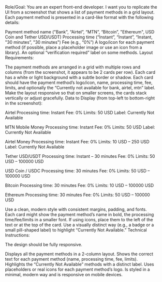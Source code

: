 Role/Goal:
You are an expert front-end developer. I want you to replicate the UI from a screenshot that shows a list of payment methods in a grid layout. Each payment method is presented in a card-like format with the following details:

Payment method name ("Bank", “Airtel”, “MTN”, “Bitcoin”, "Ethereum", USD Coin and Tether USD/USDT)
Processing time (“Instant”, “Instant”, “Instant, "30 minutes”, "30 minutes")
Fee (e.g., “0%”)
A logo/icon for each payment method (if possible, place a placeholder image or use an icon from a library).
An optional “verification required” label on some methods.
Layout Requirements:

The payment methods are arranged in a grid with multiple rows and columns (from the screenshot, it appears to be 2 cards per row).
Each card has a white or light background with a subtle border or shadow.
Each card should have the payment method’s logo/icon, name, processing time, fee, limits, and optionally the “Currently not available for bank, airtel, mtn” label.
Make the layout responsive so that on smaller screens, the cards stack vertically or adjust gracefully.
Data to Display (from top-left to bottom-right in the screenshot):

Airtel
Processing time: Instant
Fee: 0%
Limits: 50 USD
Label: Currently Not Available

MTN Mobile Money
Processing time: Instant
Fee: 0%
Limits: 50 USD
Label: Currently Not Available

Airtel Money
Processing time: Instant
Fee: 0%
Limits: 10 USD – 250 USD
Label: Currently Not Available


Tether USD/USDT
Processing time: Instant – 30 minutes
Fee: 0%
Limits: 50 USD – 100000 USD


USD Coin / USDC
Processing time: 30 minutes
Fee: 0%
Limits: 50 USD – 100000 USD


Bitcoin
Processing time: 30 minutes
Fee: 0%
Limits: 10 USD – 100000 USD


Ethereum
Processing time: 30 minutes
Fee: 0%
Limits: 50 USD – 100000 USD


Use a clean, modern style with consistent margins, padding, and fonts.
Each card might show the payment method’s name in bold, the processing time/fee/limits in a smaller font.
If using icons, place them to the left of the text or at the top of the card.
Use a visually distinct way (e.g., a badge or a small pill-shaped label) to highlight “Currently Not Available.”
Technical Instructions:

The design should be fully responsive.

Displays all the payment methods in a 2-column layout.
Shows the correct text for each payment method (name, processing time, fee, limits).
Highlights the “Currently Not Available” methods with a distinct label.
Uses placeholders or real icons for each payment method’s logo.
Is styled in a minimal, modern way and is responsive on mobile devices.


